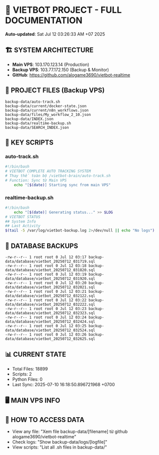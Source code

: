# 🤖 VIETBOT PROJECT - FULL DOCUMENTATION
**Auto-updated**: Sat Jul 12 03:26:33 AM +07 2025

## 🏗️ SYSTEM ARCHITECTURE
- **Main VPS**: 103.170.123.14 (Production)
- **Backup VPS**: 103.77.172.150 (Backup & Monitor)
- **GitHub**: https://github.com/alogame3690/vietbot-realtime

## 📁 PROJECT FILES (Backup VPS)
```
backup-data/auto-track.sh
backup-data/current/docker-state.json
backup-data/current/n8n_workflows.json
backup-data/files/My_workflow_2_10.json
backup-data/INDEX.json
backup-data/realtime-backup.sh
backup-data/SEARCH_INDEX.json
```

## 🔧 KEY SCRIPTS
### auto-track.sh
```bash
#!/bin/bash
# VIETBOT COMPLETE AUTO TRACKING SYSTEM
# Thay thế toàn bộ /vietbot-brain/auto-track.sh
# Function: Sync từ Main VPS
    echo "[$(date)] Starting sync from main VPS"
```
### realtime-backup.sh
```bash
#!/bin/bash
    echo "[$(date)] Generating status..." >> $LOG
# VIETBOT STATUS
## System Info
## Last Activity
$(tail -5 /var/log/vietbot-backup.log 2>/dev/null || echo "No logs")
```

## 💾 DATABASE BACKUPS
```
-rw-r--r-- 1 root root 0 Jul 12 03:17 backup-data/database/vietbot_20250712_031719.sql
-rw-r--r-- 1 root root 0 Jul 12 03:18 backup-data/database/vietbot_20250712_031820.sql
-rw-r--r-- 1 root root 0 Jul 12 03:19 backup-data/database/vietbot_20250712_031920.sql
-rw-r--r-- 1 root root 0 Jul 12 03:20 backup-data/database/vietbot_20250712_032021.sql
-rw-r--r-- 1 root root 0 Jul 12 03:21 backup-data/database/vietbot_20250712_032122.sql
-rw-r--r-- 1 root root 0 Jul 12 03:22 backup-data/database/vietbot_20250712_032222.sql
-rw-r--r-- 1 root root 0 Jul 12 03:23 backup-data/database/vietbot_20250712_032323.sql
-rw-r--r-- 1 root root 0 Jul 12 03:24 backup-data/database/vietbot_20250712_032424.sql
-rw-r--r-- 1 root root 0 Jul 12 03:25 backup-data/database/vietbot_20250712_032524.sql
-rw-r--r-- 1 root root 0 Jul 12 03:26 backup-data/database/vietbot_20250712_032625.sql
```

## 📊 CURRENT STATE
- Total Files: 18899
- Scripts: 2
- Python Files: 0
- Last Sync: 2025-07-10 16:18:50.896721968 +0700

## 🖥️ MAIN VPS INFO


## 🚨 HOW TO ACCESS DATA
- View any file: "Xem file backup-data/[filename] từ github alogame3690/vietbot-realtime"
- Check logs: "Show backup-data/logs/[logfile]"
- View scripts: "List all .sh files in backup-data/"

